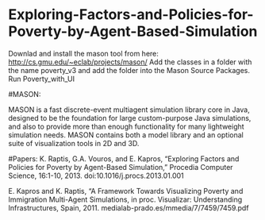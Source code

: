 # Exploring-Factors-and-Policies-for-Poverty-by-Agent-Based-Simulation


Downlad and install the mason tool from here: http://cs.gmu.edu/~eclab/projects/mason/
Add the classes in a folder with the name poverty_v3 and add the folder into the Mason Source Packages.
Run Poverty_with_UI

#MASON:

MASON is a fast discrete-event multiagent simulation library core in Java, designed to be the foundation for large custom-purpose Java simulations, and also to provide more than enough functionality for many lightweight simulation needs. MASON contains both a model library and an optional suite of visualization tools in 2D and 3D.

#Papers:
K. Raptis, G.A. Vouros, and E. Kapros, “Exploring Factors and Policies for Poverty by Agent-Based Simulation,” Procedia Computer Science, 16:1-10, 2013.
doi:10.1016/j.procs.2013.01.001

E. Kapros and K. Raptis, “A Framework Towards Visualizing Poverty and Immigration Multi-Agent Simulations, in proc. Visualizar: Understanding Infrastructures, Spain, 2011.
medialab-prado.es/mmedia/7/7459/7459.pdf



